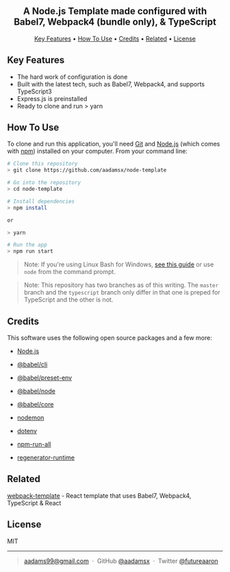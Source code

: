 


<h2 align="center">A Node.js Template made configured with Babel7, Webpack4 (bundle only), & TypeScript</h2>

<p align="center">
  <a href="#key-features">Key Features</a> •
  <a href="#how-to-use">How To Use</a> •
  <a href="#credits">Credits</a> •
  <a href="#related">Related</a> •
  <a href="#license">License</a>
</p>


## Key Features

* The hard work of configuration is done
* Built with the latest tech, such as Babel7, Webpack4, and supports TypeScript3
* Express.js is preinstalled
* Ready to clone and run > yarn

## How To Use

To clone and run this application, you'll need [Git](https://git-scm.com) and [Node.js](https://nodejs.org/en/download/) (which comes with [npm](http://npmjs.com)) installed on your computer. From your command line:

```bash
# Clone this repository
> git clone https://github.com/aadamsx/node-template

# Go into the repository
> cd node-template

# Install dependencies
> npm install 

or

> yarn

# Run the app
> npm run start
```

> Note: If you're using Linux Bash for Windows, [see this guide](https://www.howtogeek.com/261575/how-to-run-graphical-linux-desktop-applications-from-windows-10s-bash-shell/) or use `node` from the command prompt.

> Note: This repository has two branches as of this writing.  The `master` branch and the `typescript` branch only differ in that one is preped for TypeScript and the other is not.


## Credits

This software uses the following open source packages and a few more:

- [Node.js](https://nodejs.org/)
  
- [@babel/cli](https://babeljs.io/docs/en/babel-cli)
  
- [@babel/preset-env](https://babeljs.io/docs/en/babel-preset-env)

- [@babel/node](https://babeljs.io/docs/en/babel-node)

- [@babel/core](https://babeljs.io/docs/en/babel-core)

- [nodemon](https://nodemon.io/)

- [dotenv](https://github.com/motdotla/dotenv)

- [npm-run-all](https://github.com/mysticatea/npm-run-all)

- [regenerator-runtime](https://github.com/facebook/regenerator/tree/master/packages/regenerator-runtime)

## Related

[webpack-template](https://github.com/aadamsx/webpack-template) - React template that uses Babel7, Webpack4, TypeScript & React



## License

MIT

---

> [aadams99@gmail.com]() &nbsp;&middot;&nbsp;
> GitHub [@aadamsx](https://github.com/amitmerchant1990) &nbsp;&middot;&nbsp;
> Twitter [@futureaaron](https://twitter.com/amit_merchant)
